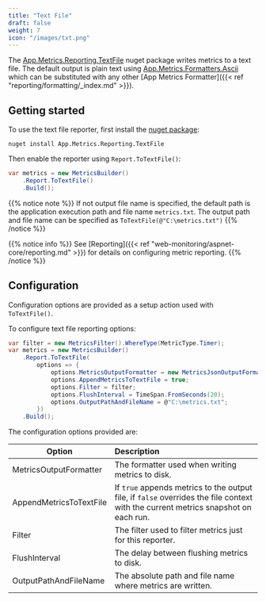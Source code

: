```yaml
---
title: "Text File"
draft: false
weight: 7
icon: "/images/txt.png"
---
```


The [App.Metrics.Reporting.TextFile](https://www.nuget.org/packages/App.Metrics.Reporting.TextFile/) nuget package writes metrics to a text file. The default output is plain text using [App.Metrics.Formatters.Ascii](https://www.nuget.org/packages/App.Metrics.Formatters.Ascii/) which can be substituted with any other [App Metrics Formatter]({{< ref "reporting/formatting/_index.md" >}}).

## Getting started

<i class="fa fa-hand-o-right"></i> To use the text file reporter, first install the [nuget package](https://www.nuget.org/packages/App.Metrics.Reporting.TextFile/):

```console
nuget install App.Metrics.Reporting.TextFile
```

<i class="fa fa-hand-o-right"></i> Then enable the reporter using `Report.ToTextFile()`:

```csharp
var metrics = new MetricsBuilder()
    .Report.ToTextFile()
    .Build();
```

{{% notice note %}}
If not output file name is specified, the default path is the application execution path and file name `metrics.txt`. The output path and file name can be specified as `ToTextFile(@"C:\metrics.txt")`
{{% /notice %}}

{{% notice info %}}
<i class="fa fa-hand-o-right"></i> See [Reporting]({{< ref "web-monitoring/aspnet-core/reporting.md" >}}) for details on configuring metric reporting.
{{% /notice %}}


## Configuration

Configuration options are provided as a setup action used with `ToTextFile()`.

<i class="fa fa-hand-o-right"></i> To configure text file reporting options:

```csharp
var filter = new MetricsFilter().WhereType(MetricType.Timer);
var metrics = new MetricsBuilder()
    .Report.ToTextFile(
        options => {
            options.MetricsOutputFormatter = new MetricsJsonOutputFormatter();
            options.AppendMetricsToTextFile = true;
            options.Filter = filter;
            options.FlushInterval = TimeSpan.FromSeconds(20);
            options.OutputPathAndFileName = @"C:\metrics.txt";
        })
    .Build();
```

<i class="fa fa-hand-o-right"></i> The configuration options provided are:

|Option|Description|
|------|:--------|
|MetricsOutputFormatter|The formatter used when writing metrics to disk.
|AppendMetricsToTextFile|If `true` appends metrics to the output file, if `false` overrides the file context with the current metrics snapshot on each run.
|Filter|The filter used to filter metrics just for this reporter.
|FlushInterval|The delay between flushing metrics to disk.
|OutputPathAndFileName|The absolute path and file name where metrics are written.